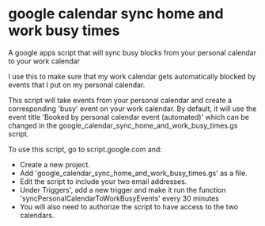 # google calendar sync home and work busy times
A google apps script that will sync busy blocks from your personal calendar to your work calendar

I use this to make sure that my work calendar gets automatically blocked by events that I put on my personal calendar.

This script will take events from your personal calendar and create a corresponding 'busy' event on your work calendar.   By default, it will use the event title 'Booked by personal calendar event (automated)' which can be changed in the google_calendar_sync_home_and_work_busy_times.gs script.

To use this script, go to script.google.com and:
  * Create a new project.  
  * Add 'google_calendar_sync_home_and_work_busy_times.gs' as a file.
  * Edit the script to include your two email addresses.
  * Under Triggers', add a new trigger and make it run the function 'syncPersonalCalendarToWorkBusyEvents' every 30 minutes
  * You will also need to authorize the script to have access to the two calendars.

